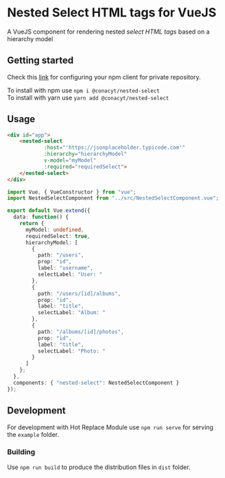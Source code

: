 # Nested Select HTML tags for VueJS
A VueJS component for rendering nested _select HTML tags_ based on a hierarchy model

## Getting started
Check this [link](https://conacyt-arquitectura.github.io/npm/configuracion-cliente-npm) for configuring your npm client for private repository.

To install with npm use `npm i @conacyt/nested-select`  
To install with yarn use `yarn add @conacyt/nested-select`

## Usage
```html
<div id="app">
    <nested-select
            :host="'https://jsonplaceholder.typicode.com'"
            :hierarchy="hierarchyModel"
            v-model="myModel"
            :required="requiredSelect">
    </nested-select>
</div>
```

```typescript
import Vue, { VueConstructor } from "vue";
import NestedSelectComponent from "../src/NestedSelectComponent.vue";

export default Vue.extend({
  data: function() {
    return {
      myModel: undefined,
      requiredSelect: true,
      hierarchyModel: [
        {
          path: "/users",
          prop: "id",
          label: "username",
          selectLabel: "User: "
        },
        {
          path: "/users/[id]/albums",
          prop: "id",
          label: "title",
          selectLabel: "Album: "
        },
        {
          path: "/albums/[id]/photos",
          prop: "id",
          label: "title",
          selectLabel: "Photo: "
        }
      ]
    };
  },
  components: { "nested-select": NestedSelectComponent }
});
```

## Development
For development with Hot Replace Module use `npm run serve` for serving the `example` folder.

### Building
Use `npm run build` to produce the distribution files in `dist` folder.